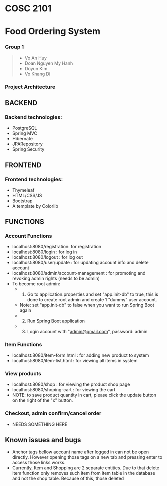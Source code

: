 # COSC 2101
# Food Ordering System

### Group 1
> * Vo An Huy
> * Doan Nguyen My Hanh
> * Doyun Kim
> * Vo Khang Di

### Project Architecture
## BACKEND
### Backend technologies:
* PostgreSQL
* Spring MVC
* Hibernate
* JPARepository
* Spring Security

##  FRONTEND
### Frontend technologies:
* Thymeleaf
* HTML/CSS/JS
* Bootstrap
* A template by Colorlib

## FUNCTIONS
### Account Functions
* localhost:8080/registration: for registration
* localhost:8080/login : for log in
* localhost:8080/logout : for log out
* localhost:8080/user/update : for updating account info and delete account
* localhost:8080/admin/account-management : for promoting and revoking admin rights (needs to be admin)
* To become root admin: 
  * 1. Go to application.properties and set "app.init-db" to true, this is done to create root admin and create 1 "dummy" user account. 
  * Note: set "app.init-db" to false when you want to run Spring Boot again
  * 2. Run Spring Boot application
  * 3. Login account with "admin@gmail.com", password: admin
### Item Functions
* localhost:8080/item-form.html : for adding new product to system
* localhost:8080/item-list.html : for viewing all items in system
### View products
* localhost:8080/shop : for viewing the product shop page
* localhost:8080/shoping-cart : for viewing the cart
* NOTE: to save product quantity in cart, please click the update button on the right of the "x" button.
### Checkout, admin confirm/cancel order
* NEEDS SOMETHING HERE

## Known issues and bugs
* Anchor tags bellow account name after logged in can not be open directly. However opening those tags on a new tab and pressing enter to access those links works.
* Currently, Item and Shopping are 2 separate entities. Due to that delete item function only removes such item from item table in the database and not the shop table. Because of this, those deleted 
